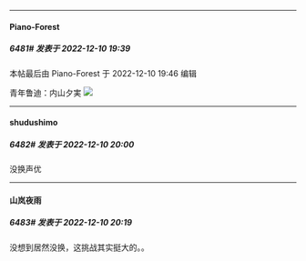 

*****

####  Piano-Forest  
##### 6481#       发表于 2022-12-10 19:39

 本帖最后由 Piano-Forest 于 2022-12-10 19:46 编辑 

青年鲁迪：内山夕実
<img src="https://p.sda1.dev/8/d17953c90602fe5967ff0412585c168e/20221210_194045.jpg" referrerpolicy="no-referrer">

*****

####  shudushimo  
##### 6482#       发表于 2022-12-10 20:00

没换声优



*****

####  山岚夜雨  
##### 6483#       发表于 2022-12-10 20:19

没想到居然没换，这挑战其实挺大的。。

